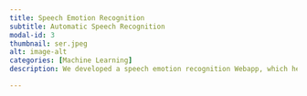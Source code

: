 ```yaml
---
title: Speech Emotion Recognition
subtitle: Automatic Speech Recognition
modal-id: 3
thumbnail: ser.jpeg
alt: image-alt
categories: [Machine Learning]
description: We developed a speech emotion recognition Webapp, which helped identify emotions in an audio, making use of GloVe word embeddings, MFCC and Mel spectrogram values of the input audio. This was one of the early  Machine Learning projects done by me.

---
```

